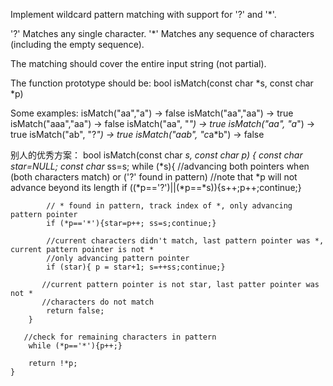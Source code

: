 Implement wildcard pattern matching with support for '?' and '*'.

'?' Matches any single character.
'*' Matches any sequence of characters (including the empty sequence).

The matching should cover the entire input string (not partial).

The function prototype should be:
bool isMatch(const char *s, const char *p)

Some examples:
isMatch("aa","a") → false
isMatch("aa","aa") → true
isMatch("aaa","aa") → false
isMatch("aa", "*") → true
isMatch("aa", "a*") → true
isMatch("ab", "?*") → true
isMatch("aab", "c*a*b") → false



别人的优秀方案：
 bool isMatch(const char *s, const char *p) {
        const char* star=NULL;
        const char* ss=s;
        while (*s){
            //advancing both pointers when (both characters match) or ('?' found in pattern)
            //note that *p will not advance beyond its length 
            if ((*p=='?')||(*p==*s)){s++;p++;continue;} 

            // * found in pattern, track index of *, only advancing pattern pointer 
            if (*p=='*'){star=p++; ss=s;continue;} 

            //current characters didn't match, last pattern pointer was *, current pattern pointer is not *
            //only advancing pattern pointer
            if (star){ p = star+1; s=++ss;continue;} 

           //current pattern pointer is not star, last patter pointer was not *
           //characters do not match
            return false;
        }

       //check for remaining characters in pattern
        while (*p=='*'){p++;}

        return !*p;  
    }
